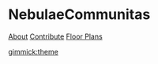 # NebulaeCommunitas

[About](index.md)
[Contribute](Contribute.md)
[Floor Plans](floorplans.md)

[gimmick:theme](cerulean)
